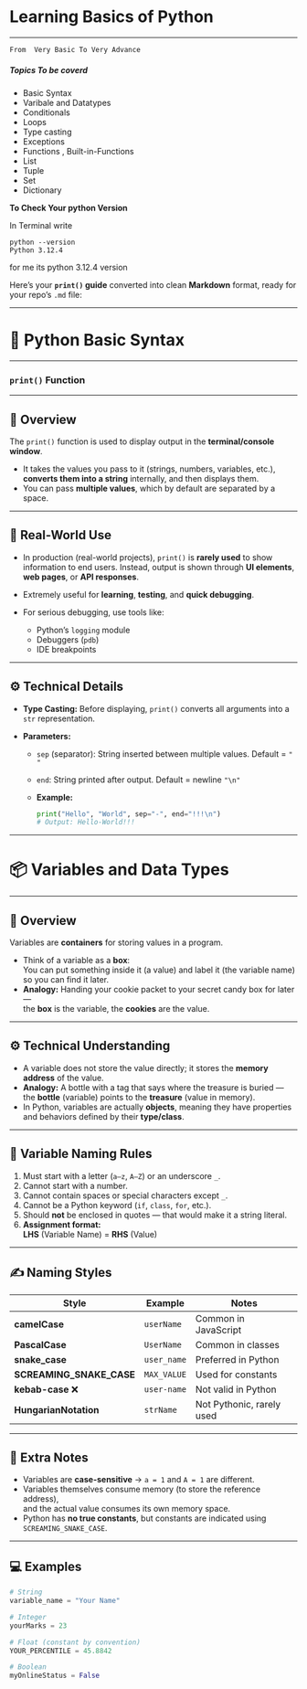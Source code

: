 # Learning Basics of Python

---

`From  Very Basic To Very Advance`

##### Topics To be coverd 
- Basic Syntax
- Varibale and Datatypes
- Conditionals
- Loops
- Type casting
- Exceptions
- Functions , Built-in-Functions
- List
- Tuple
- Set
- Dictionary

**To Check Your python Version**

In Terminal write

```commandline
python --version
Python 3.12.4 
```
for me its python 3.12.4 version

Here’s your **`print()` guide** converted into clean **Markdown** format, ready for your repo’s `.md` file:

---

# 🐍 Python Basic Syntax

---
### `print()` Function 

---


## 📌 Overview

The `print()` function is used to display output in the **terminal/console window**.

* It takes the values you pass to it (strings, numbers, variables, etc.), **converts them into a string** internally, and then displays them.
* You can pass **multiple values**, which by default are separated by a space.

---

## 🎯 Real-World Use

* In production (real-world projects), `print()` is **rarely used** to show information to end users.
  Instead, output is shown through **UI elements**, **web pages**, or **API responses**.
* Extremely useful for **learning**, **testing**, and **quick debugging**.
* For serious debugging, use tools like:

  * Python’s `logging` module
  * Debuggers (`pdb`)
  * IDE breakpoints

---

## ⚙ Technical Details

* **Type Casting:** Before displaying, `print()` converts all arguments into a `str` representation.
* **Parameters:**

  * `sep` (separator): String inserted between multiple values. Default = `" "`
  * `end`: String printed after output. Default = newline `"\n"`
  * **Example:**

    ```python
    print("Hello", "World", sep="-", end="!!!\n")
    # Output: Hello-World!!!
    ```

---

# 📦 Variables and Data Types

---

## 📌 Overview

Variables are **containers** for storing values in a program.

* Think of a variable as a **box**:  
  You can put something inside it (a value) and label it (the variable name) so you can find it later.
* **Analogy:** Handing your cookie packet to your secret candy box for later —  
  the **box** is the variable, the **cookies** are the value.

---

## ⚙ Technical Understanding

* A variable does not store the value directly; it stores the **memory address** of the value.
* **Analogy:** A bottle with a tag that says where the treasure is buried —  
  the **bottle** (variable) points to the **treasure** (value in memory).
* In Python, variables are actually **objects**, meaning they have properties and behaviors defined by their **type/class**.

---

## 📝 Variable Naming Rules

1. Must start with a letter (`a–z`, `A–Z`) or an underscore `_`.
2. Cannot start with a number.
3. Cannot contain spaces or special characters except `_`.
4. Cannot be a Python keyword (`if`, `class`, `for`, etc.).
5. Should **not** be enclosed in quotes — that would make it a string literal.
6. **Assignment format:**  
   **LHS** (Variable Name) = **RHS** (Value)

---

## ✍ Naming Styles

| Style                 | Example         | Notes |
|-----------------------|-----------------|-------|
| **camelCase**         | `userName`      | Common in JavaScript |
| **PascalCase**        | `UserName`      | Common in classes |
| **snake_case**        | `user_name`     | Preferred in Python |
| **SCREAMING_SNAKE_CASE** | `MAX_VALUE`  | Used for constants |
| **kebab-case** ❌     | `user-name`     | Not valid in Python |
| **HungarianNotation** | `strName`       | Not Pythonic, rarely used |

---

## 📌 Extra Notes

* Variables are **case-sensitive** → `a = 1` and `A = 1` are different.
* Variables themselves consume memory (to store the reference address),  
  and the actual value consumes its own memory space.
* Python has **no true constants**, but constants are indicated using `SCREAMING_SNAKE_CASE`.

---

## 💻 Examples

```python
# String
variable_name = "Your Name"

# Integer
yourMarks = 23

# Float (constant by convention)
YOUR_PERCENTILE = 45.8842

# Boolean
myOnlineStatus = False



